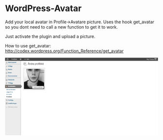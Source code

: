 WordPress-Avatar
================

Add your local avatar in Profile->Avatare picture. Uses the hook get_avatar so you dont need to call a new function to get it to work. 

Just activate the plugin and upload a picture.

How to use get_avatar: http://codex.wordpress.org/Function_Reference/get_avatar

![Alt text](screenshot_1.png "Add profile picture")